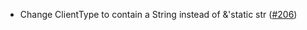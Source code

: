 - Change ClientType to contain a String instead of &'static str
  ([#206](https://github.com/cosmos/ibc-rs/issues/206))
